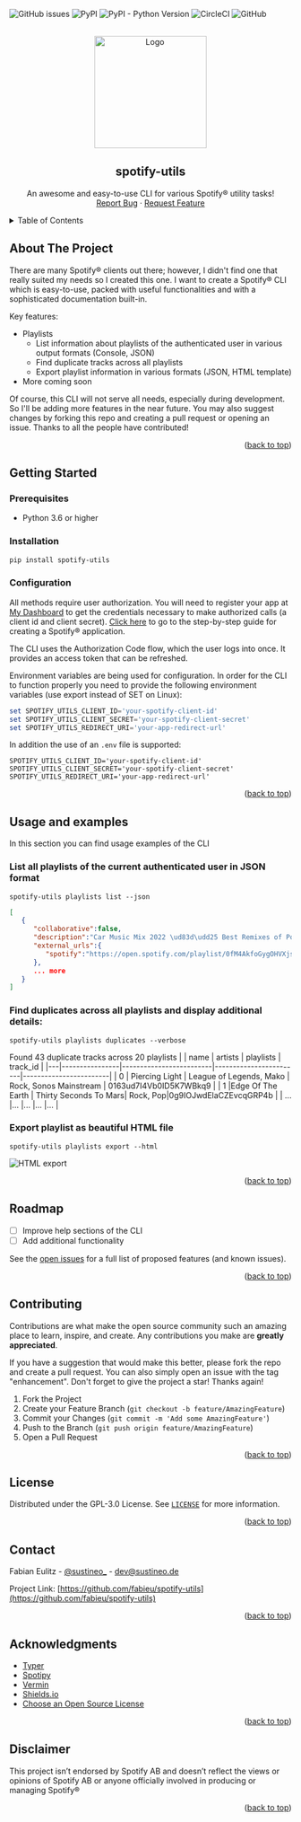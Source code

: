 <div id="top"></div>
<!-- PROJECT SHIELDS -->

![GitHub issues](https://img.shields.io/github/issues/fabieu/spotify-utils?style=flat-square)
![PyPI](https://img.shields.io/pypi/v/spotify-utils?style=flat-square)
![PyPI - Python Version](https://img.shields.io/pypi/pyversions/spotify-utils?style=flat-square)
![CircleCI](https://img.shields.io/circleci/build/github/fabieu/spotify-utils?style=flat-square&token=129776381708fd465360ca07ccf7fecec9346def)
![GitHub](https://img.shields.io/github/license/fabieu/spotify-utils?style=flat-square)

<!-- PROJECT LOGO -->
<br />
<div align="center">
  <a href="https://github.com/fabieu/spotify-utils">
    <img src="docs/assets/media_player.svg" alt="Logo" width="200" height="200">
  </a>

  <h2 align="center">spotify-utils</h2>

  <p align="center">
    An awesome and easy-to-use CLI for various Spotify&reg; utility tasks!
    <br />
    <a href=https://github.com/fabieu/spotify-utils/issues/new/choose">Report Bug</a>
    ·
    <a href="https://github.com/fabieu/spotify-utils/issues/new/choose">Request Feature</a>
  </p>
</div>

<!-- TABLE OF CONTENTS -->
<details>
  <summary>Table of Contents</summary>
  <ol>
    <li>
      <a href="#about-the-project">About The Project</a>
      <ul>
        <li><a href="#built-with">Built With</a></li>
      </ul>
    </li>
    <li>
      <a href="#getting-started">Getting Started</a>
      <ul>
        <li><a href="#prerequisites">Prerequisites</a></li>
        <li><a href="#installation">Installation</a></li>
      </ul>
    </li>
    <li><a href="#usage">Usage</a></li>
    <li><a href="#roadmap">Roadmap</a></li>
    <li><a href="#contributing">Contributing</a></li>
    <li><a href="#license">License</a></li>
    <li><a href="#contact">Contact</a></li>
    <li><a href="#acknowledgments">Acknowledgments</a></li>
    <li><a href="#disclaimer">Disclaimer</a></li>
  </ol>
</details>

<!-- ABOUT THE PROJECT -->

## About The Project

There are many Spotify&reg; clients out there; however, I didn't find one that really suited my needs so I created this one. I want to create a Spotify&reg; CLI which is easy-to-use, packed with useful functionalities and with a sophisticated documentation built-in.

Key features:

- Playlists
  - List information about playlists of the authenticated user in various output formats (Console, JSON)
  - Find duplicate tracks across all playlists
  - Export playlist information in various formats (JSON, HTML template)
- More coming soon

Of course, this CLI will not serve all needs, especially during development. So I'll be adding more features in the near future. You may also suggest changes by forking this repo and creating a pull request or opening an issue. Thanks to all the people have contributed!

<p align="right">(<a href="#top">back to top</a>)</p>

<!-- GETTING STARTED -->

## Getting Started

### Prerequisites

- Python 3.6 or higher

### Installation

```bash
pip install spotify-utils
```

### Configuration

All methods require user authorization. You will need to register your app at [My Dashboard](https://developer.spotify.com/dashboard/applications) to get the credentials necessary to make authorized calls (a client id and client secret). [Click here](https://developer.spotify.com/documentation/general/guides/authorization/app-settings/) to go to the step-by-step guide for creating a Spotify&reg; application.

The CLI uses the Authorization Code flow, which the user logs into once. It provides an access token that can be refreshed.

Environment variables are being used for configuration. In order for the CLI to function properly you need to provide the following environment variables (use export instead of SET on Linux):

```powershell
set SPOTIFY_UTILS_CLIENT_ID='your-spotify-client-id'
set SPOTIFY_UTILS_CLIENT_SECRET='your-spotify-client-secret'
set SPOTIFY_UTILS_REDIRECT_URI='your-app-redirect-url'
```

In addition the use of an `.env` file is supported:

```
SPOTIFY_UTILS_CLIENT_ID='your-spotify-client-id'
SPOTIFY_UTILS_CLIENT_SECRET='your-spotify-client-secret'
SPOTIFY_UTILS_REDIRECT_URI='your-app-redirect-url'
```

<p align="right">(<a href="#top">back to top</a>)</p>

<!-- USAGE EXAMPLES -->

## Usage and examples

In this section you can find usage examples of the CLI

### List all playlists of the current authenticated user in JSON format

```text
spotify-utils playlists list --json
```

```json
[
   {
      "collaborative":false,
      "description":"Car Music Mix 2022 \ud83d\udd25 Best Remixes of Popular Songs 2022 EDM, Bass Boosted  by Rise Music",
      "external_urls":{
         "spotify":"https://open.spotify.com/playlist/0fM4AkfoGygOHVXjsNB7io"
      },
      ... more
   }
]
```

### Find duplicates across all playlists and display additional details:

```text
spotify-utils playlists duplicates --verbose
```

Found 43 duplicate tracks across 20 playlists
| | name | artists | playlists | track_id |
|---|----------------|-------------------------|------------------------|------------------------|
| 0 | Piercing Light | League of Legends, Mako | Rock, Sonos Mainstream | 0163ud7I4Vb0ID5K7WBkq9 |
| 1 |Edge Of The Earth | Thirty Seconds To Mars| Rock, Pop|0g9IOJwdElaCZEvcqGRP4b |
| ... |... |... |... |... |

### Export playlist as beautiful HTML file

```text
spotify-utils playlists export --html
```

![HTML export](docs/assets/examples/html_export.png)

<p align="right">(<a href="#top">back to top</a>)</p>

<!-- ROADMAP -->

## Roadmap

- [ ] Improve help sections of the CLI
- [ ] Add additional functionality

See the [open issues](https://github.com/fabieu/spotify-utils/issues) for a full list of proposed features (and known issues).

<p align="right">(<a href="#top">back to top</a>)</p>

<!-- CONTRIBUTING -->

## Contributing

Contributions are what make the open source community such an amazing place to learn, inspire, and create. Any contributions you make are **greatly appreciated**.

If you have a suggestion that would make this better, please fork the repo and create a pull request. You can also simply open an issue with the tag "enhancement".
Don't forget to give the project a star! Thanks again!

1. Fork the Project
2. Create your Feature Branch (`git checkout -b feature/AmazingFeature`)
3. Commit your Changes (`git commit -m 'Add some AmazingFeature'`)
4. Push to the Branch (`git push origin feature/AmazingFeature`)
5. Open a Pull Request

<p align="right">(<a href="#top">back to top</a>)</p>

<!-- LICENSE -->

## License

Distributed under the GPL-3.0 License. See [`LICENSE`](LICENSE) for more information.

<p align="right">(<a href="#top">back to top</a>)</p>

<!-- CONTACT -->

## Contact

Fabian Eulitz - [@sustineo\_](https://twitter.com/sustineo_) - dev@sustineo.de

Project Link: [https://github.com/fabieu/spotify-utils](https://github.com/fabieu/spotify-utils)

<p align="right">(<a href="#top">back to top</a>)</p>

<!-- ACKNOWLEDGMENTS -->

## Acknowledgments

- [Typer](https://github.com/tiangolo/typer)
- [Spotipy](https://github.com/plamere/spotipy)
- [Vermin](https://github.com/netromdk/vermin)
- [Shields.io](https://shields.io)
- [Choose an Open Source License](https://choosealicense.com)

<p align="right">(<a href="#top">back to top</a>)</p>

## Disclaimer

This project isn’t endorsed by Spotify AB and doesn’t reflect the views or opinions of Spotify AB or anyone officially involved in producing or managing Spotify&reg;

<p align="right">(<a href="#top">back to top</a>)</p>
